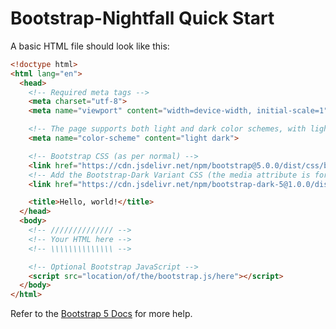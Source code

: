 # Bootstrap-Nightfall Quick Start

A basic HTML file should look like this:

```html
<!doctype html>
<html lang="en">
  <head>
    <!-- Required meta tags -->
    <meta charset="utf-8">
    <meta name="viewport" content="width=device-width, initial-scale=1">

    <!-- The page supports both light and dark color schemes, with light being default -->
    <meta name="color-scheme" content="light dark">

    <!-- Bootstrap CSS (as per normal) -->
    <link href="https://cdn.jsdelivr.net/npm/bootstrap@5.0.0/dist/css/bootstrap.min.css" rel="stylesheet">
    <!-- Add the Bootstrap-Dark Variant CSS (the media attribute is for dark auto-switching) -->
    <link href="https://cdn.jsdelivr.net/npm/bootstrap-dark-5@1.0.0/dist/css/bootstrap.min.css" rel="stylesheet" media="(prefers-color-scheme: dark)">

    <title>Hello, world!</title>
  </head>
  <body>
    <!-- ////////////// -->
    <!-- Your HTML here -->
    <!-- \\\\\\\\\\\\\\ -->

    <!-- Optional Bootstrap JavaScript -->
    <script src="location/of/the/bootstrap.js/here"></script>
  </body>
</html>
```

Refer to the [Bootstrap 5 Docs](https://getbootstrap.com/docs/5.0/getting-started/introduction/#starter-template) for more help.
